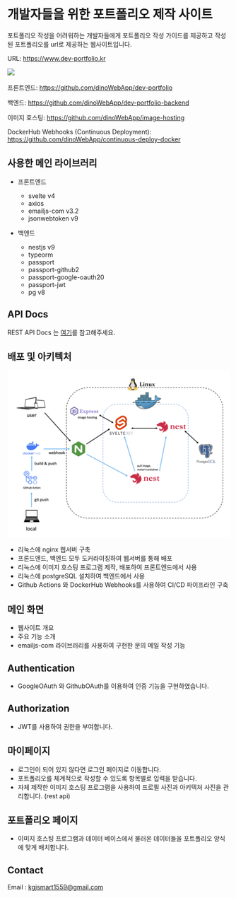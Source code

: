 # 개발자들을 위한 포트폴리오 제작 사이트

포트폴리오 작성을 어려워하는 개발자들에게 포트폴리오 작성 가이드를 제공하고 작성된 포트폴리오를 url로 제공하는 웹사이트입니다.

URL: <https://www.dev-portfolio.kr>

<img src='./static/image/dev-portfolio-main.png'>

프론트엔드: <https://github.com/dinoWebApp/dev-portfolio>

백엔드: <https://github.com/dinoWebApp/dev-portfolio-backend>

이미지 호스팅: <https://github.com/dinoWebApp/image-hosting>

DockerHub Webhooks (Continuous Deployment): <https://github.com/dinoWebApp/continuous-deploy-docker>

## 사용한 메인 라이브러리

- 프론트엔드
  - svelte v4
  - axios
  - emailjs-com v3.2
  - jsonwebtoken v9

- 백엔드
    - nestjs v9
    - typeorm
    - passport
    - passport-github2
    - passport-google-oauth20
    - passport-jwt
    - pg v8

## API Docs

REST API Docs 는 [여기](https://documenter.getpostman.com/view/27639458/2s9YJdXNgX)를 참고해주세요.

## 배포 및 아키텍처

<img src=./static/image/dev-portfolio-archImg.png>


- 리눅스에 nginx 웹서버 구축
- 프론드엔드, 백엔드 모두 도커라이징하여 웹서버를 통해 배포
- 리눅스에 이미지 호스팅 프로그램 제작, 배포하여 프론트엔드에서 사용
- 리눅스에 postgreSQL 설치하여 백엔드에서 사용
- Github Actions 와 DockerHub Webhooks를 사용하여 CI/CD 파이프라인 구축

## 메인 화면

- 웹사이트 개요
- 주요 기능 소개
- emailjs-com 라이브러리를 사용하여 구현한 문의 메일 작성 기능

## Authentication

- GoogleOAuth 와 GithubOAuth를 이용하여 인증 기능을 구현하였습니다.

## Authorization

- JWT를 사용하여 권한을 부여합니다.

## 마이페이지

- 로그인이 되어 있지 않다면 로그인 페이지로 이동합니다.
- 포트폴리오를 체계적으로 작성할 수 있도록 항목별로 입력을 받습니다.
- 자체 제작한 이미지 호스팅 프로그램을 사용하여 프로필 사진과 아키텍처 사진을 관리합니다. (rest api)

## 포트폴리오 페이지

- 이미지 호스팅 프로그램과 데이터 베이스에서 불러온 데이터들을 포트폴리오 양식에 맞게 배치합니다.

## Contact

Email : <kgjsmart1559@gmail.com>

